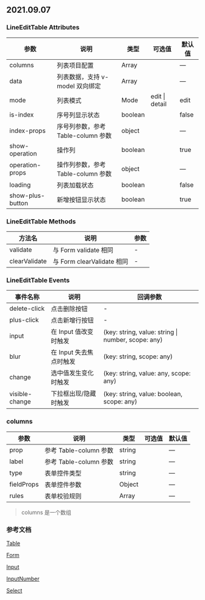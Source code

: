 ## 2021.09.07

### LineEditTable Attributes

| 参数             | 说明                               | 类型    | 可选值         | 默认值 |
| ---------------- | ---------------------------------- | ------- | -------------- | ------ |
| columns          | 列表项目配置                       | Array   |                | —      |
| data             | 列表数据，支持 v-model 双向绑定    | Array   |                | —      |
| mode             | 列表模式                           | Mode    | edit \| detail | edit   |
| is-index         | 序号列显示状态                     | boolean |                | false  |
| index-props      | 序号列参数，参考 Table-column 参数 | object  |                | —      |
| show-operation   | 操作列                             | boolean |                | true   |
| operation-props  | 操作列参数，参考 Table-column 参数 | object  |                | —      |
| loading          | 列表加载状态                       | boolean |                | false  |
| show-plus-button | 新增按钮显示状态                   | boolean |                | true   |

### LineEditTable Methods

| 方法名        | 说明                       | 参数 |
| ------------- | -------------------------- | ---- |
| validate      | 与 Form validate 相同      | -    |
| clearValidate | 与 Form clearValidate 相同 | -    |

### LineEditTable Events

| 事件名称       | 说明                    | 回调参数                                           |
| -------------- | ----------------------- | -------------------------------------------------- |
| delete-click   | 点击删除按钮            | -                                                  |
| plus-click     | 点击新增行按钮          | -                                                  |
| input          | 在 Input 值改变时触发   | (key: string, value: string \| number, scope: any) |
| blur           | 在 Input 失去焦点时触发 | (key: string, scope: any)                          |
| change         | 选中值发生变化时触发    | (key: string, value: any, scope: any)              |
| visible-change | 下拉框出现/隐藏时触发   | (key: string, value: boolean, scope: any)          |

### columns

| 参数       | 说明                   | 类型   | 可选值 | 默认值 |
| ---------- | ---------------------- | ------ | ------ | ------ |
| prop       | 参考 Table-column 参数 | string |        | —      |
| label      | 参考 Table-column 参数 | string |        | —      |
| type       | 表单控件类型           | string |        | —      |
| fieldProps | 表单控件参数           | Object |        | —      |
| rules      | 表单校验规则           | Array  |        | —      |

> columns 是一个数组

### 参考文档

[Table](https://element-plus.org/#/zh-CN/component/table)

[Form](https://element-plus.org/#/zh-CN/component/form)

[Input](https://element-plus.org/#/zh-CN/component/input)

[InputNumber](https://element-plus.org/#/zh-CN/component/input-number)

[Select](https://element-plus.org/#/zh-CN/component/select)
